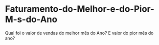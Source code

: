 # Faturamento-do-Melhor-e-do-Pior-M-s-do-Ano
Qual foi o valor de vendas do melhor mês do Ano? E valor do pior mês do ano?
